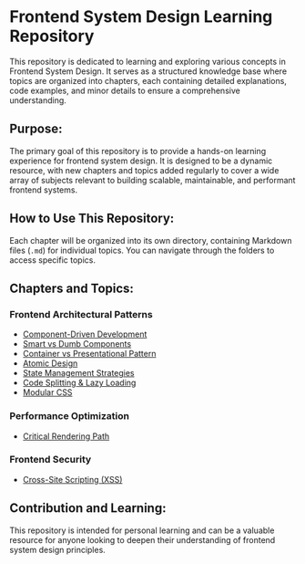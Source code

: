 # Frontend System Design Learning Repository

This repository is dedicated to learning and exploring various concepts in Frontend System Design. It serves as a structured knowledge base where topics are organized into chapters, each containing detailed explanations, code examples, and minor details to ensure a comprehensive understanding.

## Purpose:

The primary goal of this repository is to provide a hands-on learning experience for frontend system design. It is designed to be a dynamic resource, with new chapters and topics added regularly to cover a wide array of subjects relevant to building scalable, maintainable, and performant frontend systems.

## How to Use This Repository:

Each chapter will be organized into its own directory, containing Markdown files (`.md`) for individual topics. You can navigate through the folders to access specific topics.

## Chapters and Topics:

### Frontend Architectural Patterns
*   [Component-Driven Development](./Frontend%20Architectural%20Patterns/Component-Driven%20Development.md)
*   [Smart vs Dumb Components](./Frontend%20Architectural%20Patterns/Smart%20vs%20Dumb%20Components.md)
*   [Container vs Presentational Pattern](./Frontend%20Architectural%20Patterns/Container%20vs%20Presentational%20Pattern.md)
*   [Atomic Design](./Frontend%20Architectural%20Patterns/Atomic%20Design.md)
*   [State Management Strategies](./Frontend%20Architectural%20Patterns/State-Management-Strategies.md)
*   [Code Splitting & Lazy Loading](./Frontend%20Architectural%20Patterns/Code-Splitting-Lazy-Loading.md)
*   [Modular CSS](./Frontend%20Architectural%20Patterns/Modular-CSS.md)

### Performance Optimization
*   [Critical Rendering Path](./Performance-Optimization/Critical-Rendering-Path.md)

### Frontend Security
*   [Cross-Site Scripting (XSS)](./Frontend-Security/Cross-Site-Scripting-XSS.md)

## Contribution and Learning:

This repository is intended for personal learning and can be a valuable resource for anyone looking to deepen their understanding of frontend system design principles.
